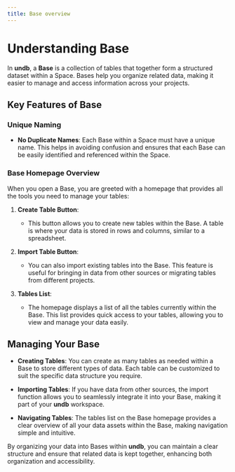 ```yaml
---
title: Base overview
---
```


# Understanding Base

In **undb**, a **Base** is a collection of tables that together form a structured dataset within a Space. Bases help you organize related data, making it easier to manage and access information across your projects.

## Key Features of Base

### Unique Naming

- **No Duplicate Names**: Each Base within a Space must have a unique name. This helps in avoiding confusion and ensures that each Base can be easily identified and referenced within the Space.

### Base Homepage Overview

When you open a Base, you are greeted with a homepage that provides all the tools you need to manage your tables:

1. **Create Table Button**:

   - This button allows you to create new tables within the Base. A table is where your data is stored in rows and columns, similar to a spreadsheet.

2. **Import Table Button**:

   - You can also import existing tables into the Base. This feature is useful for bringing in data from other sources or migrating tables from different projects.

3. **Tables List**:
   - The homepage displays a list of all the tables currently within the Base. This list provides quick access to your tables, allowing you to view and manage your data easily.

## Managing Your Base

- **Creating Tables**: You can create as many tables as needed within a Base to store different types of data. Each table can be customized to suit the specific data structure you require.

- **Importing Tables**: If you have data from other sources, the import function allows you to seamlessly integrate it into your Base, making it part of your **undb** workspace.

- **Navigating Tables**: The tables list on the Base homepage provides a clear overview of all your data assets within the Base, making navigation simple and intuitive.

By organizing your data into Bases within **undb**, you can maintain a clear structure and ensure that related data is kept together, enhancing both organization and accessibility.
